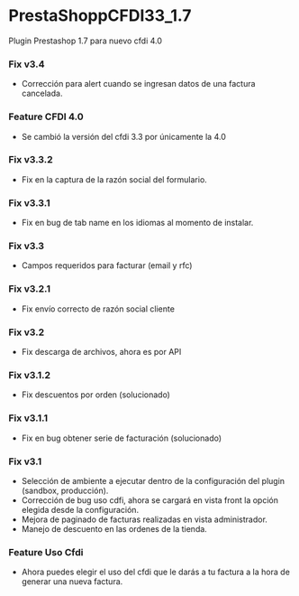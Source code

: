 # PrestaShoppCFDI33_1.7
Plugin Prestashop 1.7 para nuevo cfdi 4.0

### Fix v3.4
 * Corrección para alert cuando se ingresan datos de una factura cancelada.

### Feature CFDI 4.0
 * Se cambió la versión del cfdi 3.3 por únicamente la 4.0

### Fix v3.3.2
 * Fix en la captura de la razón social del formulario.

### Fix v3.3.1
 * Fix en bug de tab name en los idiomas al momento de instalar.

### Fix v3.3
 * Campos requeridos para facturar (email y rfc)
 
### Fix v3.2.1
 * Fix envío correcto de razón social cliente
 
### Fix v3.2
 * Fix descarga de archivos, ahora es por API
 
### Fix v3.1.2
 * Fix descuentos por orden (solucionado)

### Fix v3.1.1
 * Fix en bug obtener serie de facturación (solucionado)

### Fix v3.1

 * Selección de ambiente a ejecutar dentro de la configuración del plugin (sandbox, producción).
 * Corrección de bug uso cdfi, ahora se cargará en vista front la opción elegida desde la configuración.
 * Mejora de paginado de facturas realizadas en vista administrador.
 * Manejo de descuento en las ordenes de la tienda.

### Feature Uso Cfdi
- Ahora puedes elegir el uso del cfdi que le darás a tu factura a la hora de generar una nueva factura.
